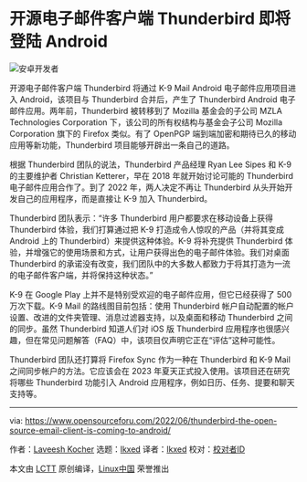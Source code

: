 [#]: subject: "Thunderbird, The Open Source Email Client, Is Coming To Android"
[#]: via: "https://www.opensourceforu.com/2022/06/thunderbird-the-open-source-email-client-is-coming-to-android/"
[#]: author: "Laveesh Kocher https://www.opensourceforu.com/author/laveesh-kocher/"
[#]: collector: "lkxed"
[#]: translator: "lkxed"
[#]: reviewer: " "
[#]: publisher: " "
[#]: url: " "

开源电子邮件客户端 Thunderbird 即将登陆 Android
======
![安卓开发者][1]

开源电子邮件客户端 Thunderbird 将通过 K-9 Mail Android 电子邮件应用项目进入 Android，该项目与 Thunderbird 合并后，产生了 Thunderbird Android 电子邮件应用。两年前，Thunderbird 被转移到了 Mozilla 基金会的子公司 MZLA Technologies Corporation 下，该公司的所有权结构与基金会子公司 Mozilla Corporation 旗下的 Firefox 类似。有了 OpenPGP 端到端加密和期待已久的移动应用等新功能，Thunderbird 项目能够开辟出一条自己的道路。

根据 Thunderbird 团队的说法，Thunderbird 产品经理 Ryan Lee Sipes 和 K-9 的主要维护者 Christian Ketterer，早在 2018 年就开始讨论可能的 Thunderbird 电子邮件应用合作了。到了 2022 年，两人决定不再让 Thunderbird 从头开始​​开发自己的应用程序，而是直接让 K-9 加入 Thunderbird。

Thunderbird 团队表示：“许多 Thunderbird 用户都要求在移动设备上获得 Thunderbird 体验，我们打算通过把 K-9 打造成令人惊叹的产品（并将其变成 Android 上的 Thunderbird）来提供这种体验。K-9 将补充提供 Thunderbird 体验，并增强它的使用场景和方式，让用户获得出色的电子邮件体验。我们对桌面 Thunderbird 的承诺没有改变，我们团队中的大多数人都致力于将其打造为一流的电子邮件客户端，并将保持这种状态。”

K-9 在 Google Play 上并不是特别受欢迎的电子邮件应用，但它已经获得了 500 万次下载。K-9 Mail 的路线图目前包括：使用 Thunderbird 帐户自动配置的帐户设置、改进的文件夹管理、消息过滤器支持，以及桌面和移动 Thunderbird 之间的同步。虽然 Thunderbird 知道人们对 iOS 版 Thunderbird 应用程序也很感兴趣，但在常见问题解答（FAQ）中，该项目仅声明它正在“评估”这种可能性。

Thunderbird 团队还打算将 Firefox Sync 作为一种在 Thunderbird 和 K-9 Mail 之间同步帐户的方法。它应该会在 2023 年夏天正式投入使用。该项目还在研究将哪些 Thunderbird 功能引入 Android 应用程序，例如日历、任务、提要和聊天支持等。

--------------------------------------------------------------------------------

via: https://www.opensourceforu.com/2022/06/thunderbird-the-open-source-email-client-is-coming-to-android/

作者：[Laveesh Kocher][a]
选题：[lkxed][b]
译者：[lkxed](https://github.com/lkxed)
校对：[校对者ID](https://github.com/校对者ID)

本文由 [LCTT](https://github.com/LCTT/TranslateProject) 原创编译，[Linux中国](https://linux.cn/) 荣誉推出

[a]: https://www.opensourceforu.com/author/laveesh-kocher/
[b]: https://github.com/lkxed
[1]: https://www.opensourceforu.com/wp-content/uploads/2022/06/android-developer.jpg

